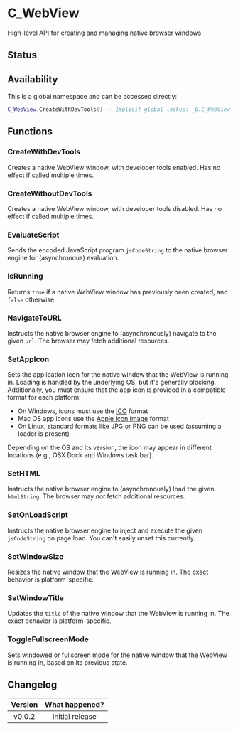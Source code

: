 # C_WebView

High-level API for creating and managing native browser windows

## Status

<Experimental/>

## Availability

This is a global namespace and can be accessed directly:

```lua
C_WebView.CreateWithDevTools() -- Implicit global lookup: _G.C_WebView
```

## Functions

### CreateWithDevTools

Creates a native WebView window, with developer tools enabled. Has no effect if called multiple times.

### CreateWithoutDevTools

Creates a native WebView window, with developer tools disabled. Has no effect if called multiple times.

### EvaluateScript

Sends the encoded JavaScript program `jsCodeString` to the native browser engine for (asynchronous) evaluation.

<Function>
<Parameters>
<Parameter name="jsCodeString" type="string"/>
</Parameters>
</Function>

### IsRunning

Returns `true` if a native WebView window has previously been created, and `false` otherwise.

<Function>
<Returns>
<Return name="isRunning" type="boolean"/>
</Returns>
</Function>

### NavigateToURL

Instructs the native browser engine to (asynchronously) navigate to the given `url`. The browser may fetch additional resources.

<Function>
<Parameters>
<Parameter name="url" type="string"/>
</Parameters>
</Function>

### SetAppIcon

<Blocking/>

Sets the application icon for the native window that the WebView is running in. Loading is handled by the underlying OS, but it's generally blocking. Additionally, you must ensure that the app icon is provided in a compatible format for each platform:

- On Windows, icons must use the [ICO](<https://en.wikipedia.org/wiki/ICO_(file_format)>) format
- Mac OS app icons use the [Apple Icon Image](https://en.wikipedia.org/wiki/Apple_Icon_Image_format) format
- On Linux, standard formats like JPG or PNG can be used (assuming a loader is present)

Depending on the OS and its version, the icon may appear in different locations (e.g., OSX Dock and Windows task bar).

<Function>
<Parameters>
<Parameter name="appIconPath" type="string"/>
</Parameters>
</Function>

### SetHTML

Instructs the native browser engine to (asynchronously) load the given `htmlString`. The browser may _not_ fetch additional resources.

<Function>
<Parameters>
<Parameter name="htmlString" type="string"/>
</Parameters>
</Function>

### SetOnLoadScript

Instructs the native browser engine to inject and execute the given `jsCodeString` on page load. You can't easily unset this currently.

<Function>
<Parameters>
<Parameter name="jsCodeString" type="string"/>
</Parameters>
</Function>

### SetWindowSize

Resizes the native window that the WebView is running in. The exact behavior is platform-specific.

<Function>
<Parameters>
<Parameter name="newWidthInPixels" type="number"/>
<Parameter name="newHeightInPixels" type="number"/>
</Parameters>
</Function>

### SetWindowTitle

Updates the `title` of the native window that the WebView is running in. The exact behavior is platform-specific.

<Function>
<Parameters>
<Parameter name="newWindowTitle" type="string"/>
</Parameters>
</Function>

### ToggleFullscreenMode

Sets windowed or fullscreen mode for the native window that the WebView is running in, based on its previous state.

## Changelog

| Version | What happened?  |
| :-----: | :-------------: |
| v0.0.2  | Initial release |
